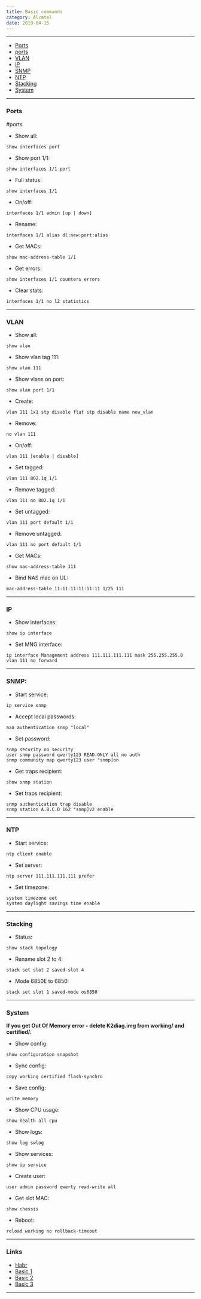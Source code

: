 ```yaml
---
title: Basic commands
category: Alcatel
date: 2019-04-15
---
```


-----

* [Ports](###Ports)
* [ports](#ports)
* [VLAN](###VLAN)
* [IP](###IP)
* [SNMP](###SNMP)
* [NTP](###NTP)
* [Stacking](###Stacking)
* [System](###System)

-----

### Ports
#ports

* Show all:     
```
show interfaces port
```

* Show port 1/1:
```
show interfaces 1/1 port
```

* Full status:  
```
show interfaces 1/1
```

* On/off:       
```
interfaces 1/1 admin [up | down]
```

* Rename:       
```
interfaces 1/1 alias dl:new:port:alias
```

* Get MACs:     
```
show mac-address-table 1/1
```

* Get errors:   
```
show interfaces 1/1 counters errors
```

* Clear stats:  
```
interfaces 1/1 no l2 statistics
```

-----

### VLAN

* Show all:          
```
show vlan
```

* Show vlan tag 111: 
```
show vlan 111
```

* Show vlans on port:
```
show vlan port 1/1
```

* Create:            
```
vlan 111 1x1 stp disable flat stp disable name new_vlan
```

* Remove:            
```
no vlan 111
```

* On/off:            
```
vlan 111 [enable | disable]
```

* Set tagged:        
```
vlan 111 802.1q 1/1
```

* Remove tagged:     
```
vlan 111 no 802.1q 1/1
```

* Set untagged:      
```
vlan 111 port default 1/1
```

* Remove untagged:   
```
vlan 111 no port default 1/1
```

* Get MACs:          
```
show mac-address-table 111
```

* Bind NAS mac on UL:
```
mac-address-table 11:11:11:11:11:11 1/25 111
```

-----

### IP

* Show interfaces:  
```
show ip interface
```

* Set MNG interface:
```
ip interface Management address 111.111.111.111 mask 255.255.255.0 vlan 111 no forward
```

-----

### SNMP:

* Start service:         
```
ip service snmp
```

* Accept local passwords:
```
aaa authentication snmp "local"
```

* Set password:
```
snmp security no security
user snmp password qwerty123 READ-ONLY all no auth
snmp community map qwerty123 user "snmp]on
```

* Get traps recipient:
```
show snmp station
```

* Set traps recipient:
```
snmp authentication trap disable
snmp station A.B.C.D 162 "snmp]v2 enable
```

-----

### NTP

* Start service:
```
ntp client enable
```

* Set server:   
```
ntp server 111.111.111.111 prefer
```

* Set timezone:
```
system timezone eet
system daylight savings time enable
```

-----

### Stacking

* Status:            
```
show stack topology
```

* Rename slot 2 to 4:
```
stack set slot 2 saved-slot 4
```

* Mode 6850Е to 6850:
```
stack set slot 1 saved-mode os6850
```

-----

### System

**If you get Out Of Memory error - delete K2diag.img from working/ and certified/.**

* Show config:   
```
show configuration snapshot
```

* Sync config:   
```
copy working certified flash-synchro
```

* Save config:   
```
write memory
```

* Show CPU usage:
```
show health all cpu
```

* Show logs:     
```
show log swlog
```

* Show services: 
```
show ip service
```

* Create user:   
```
user admin password qwerty read-write all
```

* Get slot MAC:  
```
show chassis
```

* Reboot:        
```
reload working no rollback-timeout
```

-----

### Links

* [Habr](http://habrahabr.ru/sandbox/64738/)
* [Basic 1](http://it-notepad.ru/%D0%B1%D0%B0%D0%B7%D0%BE%D0%B2%D1%8B%D0%B5-%D0%BA%D0%BE%D0%BC%D0%B0%D0%BD%D0%B4%D1%8B-%D0%BF%D1%80%D0%B8-%D1%80%D0%B0%D0%B1%D0%BE%D1%82%D0%B5-%D1%81-alcatel.html)
* [Basic 2](http://www.latouche.info/admin/user_guides/omniswitch.html)
* [Basic 3](http://aboutnetworkblog.blogspot.com/2013/05/alcatel-omniswitch.html)

-----